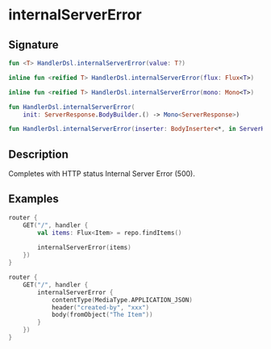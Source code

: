 # internalServerError

## Signature

```kotlin
fun <T> HandlerDsl.internalServerError(value: T?)

inline fun <reified T> HandlerDsl.internalServerError(flux: Flux<T>)

inline fun <reified T> HandlerDsl.internalServerError(mono: Mono<T>)

fun HandlerDsl.internalServerError(
    init: ServerResponse.BodyBuilder.() -> Mono<ServerResponse>)

fun HandlerDsl.internalServerError(inserter: BodyInserter<*, in ServerHttpResponse>)
```

## Description

Completes with HTTP status Internal Server Error (500).

## Examples

```kotlin
router {
    GET("/", handler {
        val items: Flux<Item> = repo.findItems()
    
        internalServerError(items)
    })
}
```

```kotlin
router {
    GET("/", handler {
        internalServerError {
            contentType(MediaType.APPLICATION_JSON)
            header("created-by", "xxx")
            body(fromObject("The Item"))
        }
    })
}
